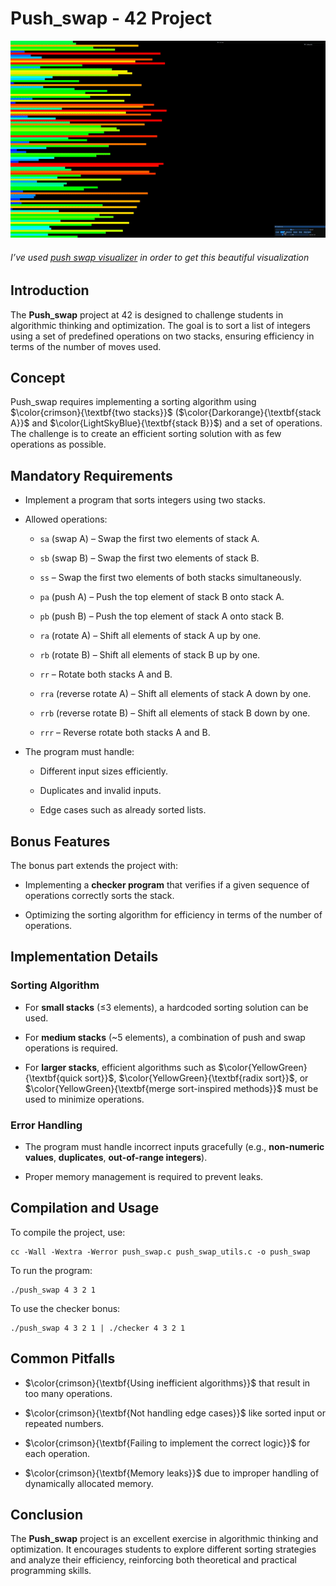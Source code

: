 # Push_swap - 42 Project

![Sorting Visualization](./Sorting.gif)
###### I’ve used [push swap visualizer](https://github.com/o-reo/push_swap_visualizer?tab=readme-ov-file/) in order to get this beautiful visualization

## Introduction

The **Push_swap** project at 42 is designed to challenge students in algorithmic thinking and optimization. The goal is to sort a list of integers using a set of predefined operations on two stacks, ensuring efficiency in terms of the number of moves used.

## Concept

Push_swap requires implementing a sorting algorithm using $\color{crimson}{\textbf{two stacks}}$ ($\color{Darkorange}{\textbf{stack A}}$ and $\color{LightSkyBlue}{\textbf{stack B}}$) and a set of operations. The challenge is to create an efficient sorting solution with as few operations as possible.

## Mandatory Requirements

  - Implement a program that sorts integers using two stacks.

  - Allowed operations:

    - ```sa``` (swap A) – Swap the first two elements of stack A.

    - ```sb``` (swap B) – Swap the first two elements of stack B.

    - ```ss``` – Swap the first two elements of both stacks simultaneously.

    - ```pa``` (push A) – Push the top element of stack B onto stack A.

    - ```pb``` (push B) – Push the top element of stack A onto stack B.

    - ```ra``` (rotate A) – Shift all elements of stack A up by one.

    - ```rb``` (rotate B) – Shift all elements of stack B up by one.

    - ```rr``` – Rotate both stacks A and B.

    - ```rra``` (reverse rotate A) – Shift all elements of stack A down by one.

    - ```rrb``` (reverse rotate B) – Shift all elements of stack B down by one.

    - ```rrr``` – Reverse rotate both stacks A and B.

  - The program must handle:

    - Different input sizes efficiently.

    - Duplicates and invalid inputs.

    - Edge cases such as already sorted lists.

## Bonus Features

The bonus part extends the project with:

  - Implementing a **checker program** that verifies if a given sequence of operations correctly sorts the stack.

  - Optimizing the sorting algorithm for efficiency in terms of the number of operations.

## Implementation Details

### Sorting Algorithm

  - For **small stacks** (≤3 elements), a hardcoded sorting solution can be used.

  - For **medium stacks** (~5 elements), a combination of push and swap operations is required.

  - For **larger stacks**, efficient algorithms such as $\color{YellowGreen}{\textbf{quick sort}}$, $\color{YellowGreen}{\textbf{radix sort}}$, or $\color{YellowGreen}{\textbf{merge sort-inspired methods}}$ must be used to minimize operations.

### Error Handling

  - The program must handle incorrect inputs gracefully (e.g., **non-numeric values**, **duplicates**, **out-of-range integers**).

  - Proper memory management is required to prevent leaks.

## Compilation and Usage

To compile the project, use:
```console
cc -Wall -Wextra -Werror push_swap.c push_swap_utils.c -o push_swap
```
To run the program:
```console
./push_swap 4 3 2 1
```
To use the checker bonus:
```console
./push_swap 4 3 2 1 | ./checker 4 3 2 1
```
## Common Pitfalls

  - $\color{crimson}{\textbf{Using inefficient algorithms}}$ that result in too many operations.

  - $\color{crimson}{\textbf{Not handling edge cases}}$ like sorted input or repeated numbers.

  - $\color{crimson}{\textbf{Failing to implement the correct logic}}$ for each operation.

  - $\color{crimson}{\textbf{Memory leaks}}$ due to improper handling of dynamically allocated memory.

## Conclusion

The **Push_swap** project is an excellent exercise in algorithmic thinking and optimization. It encourages students to explore different sorting strategies and analyze their efficiency, reinforcing both theoretical and practical programming skills.
